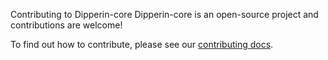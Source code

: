 Contributing to Dipperin-core
Dipperin-core is an open-source project and contributions are welcome!

To find out how to contribute, please see our [contributing docs](https://github.com/caiqingfeng/dipperin-core/tree/master/docs/source/develop/contributions.md).